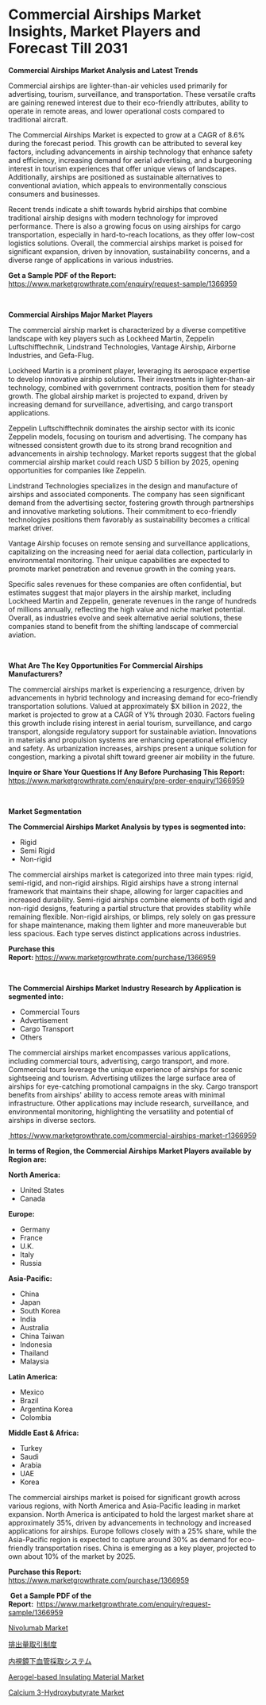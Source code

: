 <p><h1>Commercial Airships Market Insights, Market Players and Forecast Till 2031</h1></p><p><strong>Commercial Airships Market Analysis and Latest Trends</strong></p>
<p><p>Commercial airships are lighter-than-air vehicles used primarily for advertising, tourism, surveillance, and transportation. These versatile crafts are gaining renewed interest due to their eco-friendly attributes, ability to operate in remote areas, and lower operational costs compared to traditional aircraft.</p><p>The Commercial Airships Market is expected to grow at a CAGR of 8.6% during the forecast period. This growth can be attributed to several key factors, including advancements in airship technology that enhance safety and efficiency, increasing demand for aerial advertising, and a burgeoning interest in tourism experiences that offer unique views of landscapes. Additionally, airships are positioned as sustainable alternatives to conventional aviation, which appeals to environmentally conscious consumers and businesses.</p><p>Recent trends indicate a shift towards hybrid airships that combine traditional airship designs with modern technology for improved performance. There is also a growing focus on using airships for cargo transportation, especially in hard-to-reach locations, as they offer low-cost logistics solutions. Overall, the commercial airships market is poised for significant expansion, driven by innovation, sustainability concerns, and a diverse range of applications in various industries.</p></p>
<p><strong>Get a Sample PDF of the Report:&nbsp;</strong> <a href="https://www.marketgrowthrate.com/enquiry/request-sample/1366959">https://www.marketgrowthrate.com/enquiry/request-sample/1366959</a></p>
<p>&nbsp;</p>
<p><strong>Commercial Airships Major Market Players</strong></p>
<p><p>The commercial airship market is characterized by a diverse competitive landscape with key players such as Lockheed Martin, Zeppelin Luftschifftechnik, Lindstrand Technologies, Vantage Airship, Airborne Industries, and Gefa-Flug. </p><p>Lockheed Martin is a prominent player, leveraging its aerospace expertise to develop innovative airship solutions. Their investments in lighter-than-air technology, combined with government contracts, position them for steady growth. The global airship market is projected to expand, driven by increasing demand for surveillance, advertising, and cargo transport applications.</p><p>Zeppelin Luftschifftechnik dominates the airship sector with its iconic Zeppelin models, focusing on tourism and advertising. The company has witnessed consistent growth due to its strong brand recognition and advancements in airship technology. Market reports suggest that the global commercial airship market could reach USD 5 billion by 2025, opening opportunities for companies like Zeppelin.</p><p>Lindstrand Technologies specializes in the design and manufacture of airships and associated components. The company has seen significant demand from the advertising sector, fostering growth through partnerships and innovative marketing solutions. Their commitment to eco-friendly technologies positions them favorably as sustainability becomes a critical market driver.</p><p>Vantage Airship focuses on remote sensing and surveillance applications, capitalizing on the increasing need for aerial data collection, particularly in environmental monitoring. Their unique capabilities are expected to promote market penetration and revenue growth in the coming years.</p><p>Specific sales revenues for these companies are often confidential, but estimates suggest that major players in the airship market, including Lockheed Martin and Zeppelin, generate revenues in the range of hundreds of millions annually, reflecting the high value and niche market potential. Overall, as industries evolve and seek alternative aerial solutions, these companies stand to benefit from the shifting landscape of commercial aviation.</p></p>
<p>&nbsp;</p>
<p><strong>What Are The Key Opportunities For Commercial Airships Manufacturers?</strong></p>
<p><p>The commercial airships market is experiencing a resurgence, driven by advancements in hybrid technology and increasing demand for eco-friendly transportation solutions. Valued at approximately $X billion in 2022, the market is projected to grow at a CAGR of Y% through 2030. Factors fueling this growth include rising interest in aerial tourism, surveillance, and cargo transport, alongside regulatory support for sustainable aviation. Innovations in materials and propulsion systems are enhancing operational efficiency and safety. As urbanization increases, airships present a unique solution for congestion, marking a pivotal shift toward greener air mobility in the future.</p></p>
<p><strong>Inquire or Share Your Questions If Any Before Purchasing This Report:</strong> <a href="https://www.marketgrowthrate.com/enquiry/pre-order-enquiry/1366959">https://www.marketgrowthrate.com/enquiry/pre-order-enquiry/1366959</a></p>
<p>&nbsp;</p>
<p><strong>Market Segmentation</strong></p>
<p><strong>The Commercial Airships Market Analysis by types is segmented into:</strong></p>
<p><ul><li>Rigid</li><li>Semi Rigid</li><li>Non-rigid</li></ul></p>
<p><p>The commercial airships market is categorized into three main types: rigid, semi-rigid, and non-rigid airships. Rigid airships have a strong internal framework that maintains their shape, allowing for larger capacities and increased durability. Semi-rigid airships combine elements of both rigid and non-rigid designs, featuring a partial structure that provides stability while remaining flexible. Non-rigid airships, or blimps, rely solely on gas pressure for shape maintenance, making them lighter and more maneuverable but less spacious. Each type serves distinct applications across industries.</p></p>
<p><strong>Purchase this Report:&nbsp;</strong><a href="https://www.marketgrowthrate.com/purchase/1366959">https://www.marketgrowthrate.com/purchase/1366959</a></p>
<p>&nbsp;</p>
<p><strong>The Commercial Airships Market Industry Research by Application is segmented into:</strong></p>
<p><ul><li>Commercial Tours</li><li>Advertisement</li><li>Cargo Transport</li><li>Others</li></ul></p>
<p><p>The commercial airships market encompasses various applications, including commercial tours, advertising, cargo transport, and more. Commercial tours leverage the unique experience of airships for scenic sightseeing and tourism. Advertising utilizes the large surface area of airships for eye-catching promotional campaigns in the sky. Cargo transport benefits from airships' ability to access remote areas with minimal infrastructure. Other applications may include research, surveillance, and environmental monitoring, highlighting the versatility and potential of airships in diverse sectors.</p></p>
<p><a href="https://www.marketgrowthrate.com/commercial-airships-market-r1366959">&nbsp;https://www.marketgrowthrate.com/commercial-airships-market-r1366959</a></p>
<p><strong>In terms of Region, the Commercial Airships Market Players available by Region are:</strong></p>
<p>
    <p> <strong> North America: </strong>
        <ul>
            <li>United States</li>
            <li>Canada</li>
        </ul>
        </p> 
    <p> <strong> Europe: </strong>
        <ul>
            <li>Germany</li>
            <li>France</li>
            <li>U.K.</li>
            <li>Italy</li>
            <li>Russia</li>
        </ul>
        </p> 
    <p> <strong> Asia-Pacific: </strong>
        <ul>
            <li>China</li>
            <li>Japan</li>
            <li>South Korea</li>
            <li>India</li>
            <li>Australia</li>
            <li>China Taiwan</li>
            <li>Indonesia</li>
            <li>Thailand</li>
            <li>Malaysia</li>
        </ul>
        </p> 
    <p> <strong> Latin America: </strong>
        <ul>
            <li>Mexico</li>
            <li>Brazil</li>
            <li>Argentina Korea</li>
            <li>Colombia</li>
        </ul>
        </p> 
    <p> <strong> Middle East & Africa: </strong>
        <ul>
            <li>Turkey</li>
            <li>Saudi</li>
            <li>Arabia</li>
            <li>UAE</li>
            <li>Korea</li>
        </ul>
    </p>
    </p>
<p><p>The commercial airships market is poised for significant growth across various regions, with North America and Asia-Pacific leading in market expansion. North America is anticipated to hold the largest market share at approximately 35%, driven by advancements in technology and increased applications for airships. Europe follows closely with a 25% share, while the Asia-Pacific region is expected to capture around 30% as demand for eco-friendly transportation rises. China is emerging as a key player, projected to own about 10% of the market by 2025.</p></p>
<p><strong>Purchase this Report: </strong><a href="https://www.marketgrowthrate.com/purchase/1366959">https://www.marketgrowthrate.com/purchase/1366959</a></p>
<p>&nbsp;<strong>Get a Sample PDF of the Report:&nbsp;&nbsp;</strong><a href="https://www.marketgrowthrate.com/enquiry/request-sample/1366959">https://www.marketgrowthrate.com/enquiry/request-sample/1366959</a></p>
<p><strong></strong></p>
<p><p><a href="https://www.linkedin.com/pulse/global-nivolumab-market-status-2024-2031-forecast-ojlze?trackingId=4pf2z0VrQdyYR8dNEKBIGQ%3D%3D">Nivolumab Market</a></p><p><a href="https://medium.com/@alamin54h/%E6%8E%92%E5%87%BA%E6%A8%A9%E5%8F%96%E5%BC%95%E5%88%B6%E5%BA%A6%E5%B8%82%E5%A0%B4%E3%81%AF%E3%81%A9%E3%81%AE%E3%82%88%E3%81%86%E3%81%AB%E9%80%B2%E5%8C%96%E3%81%99%E3%82%8B%E3%81%AE%E3%81%A7%E3%81%97%E3%82%87%E3%81%86%E3%81%8B-2024%E5%B9%B4%E3%81%8B%E3%82%892031%E5%B9%B4%E3%81%BE%E3%81%A7%E3%81%AE%E6%9C%9F%E9%96%93%E3%81%AB%E3%81%8A%E3%81%91%E3%82%8B%E4%B8%BB%E8%A6%81%E3%81%AA%E5%B8%82%E5%A0%B4%E5%8B%95%E5%90%91%E3%81%A8%E5%9C%B0%E5%9F%9F%E3%81%AE%E3%83%80%E3%82%A4%E3%83%8A%E3%83%9F%E3%82%AF%E3%82%B9-31001ae1cd54">排出量取引制度</a></p><p><a href="https://medium.com/@dfg5fff/%E3%82%B0%E3%83%AD%E3%83%BC%E3%83%90%E3%83%AB%E5%86%85%E8%A6%96%E9%8F%A1%E8%A1%80%E7%AE%A1%E6%8E%A1%E5%8F%96%E3%82%B7%E3%82%B9%E3%83%86%E3%83%A0%E5%B8%82%E5%A0%B4%E3%81%AE%E6%A9%9F%E4%BC%9A%E3%81%A8%E5%B8%82%E5%A0%B4%E3%81%AE%E8%AA%B2%E9%A1%8C-2024%E5%B9%B4-2031%E5%B9%B4-1ab3f0633f50?postPublishedType=repub">内視鏡下血管採取システム</a></p><p><a href="https://github.com/pizolina/Market-Research-Report-List-6/blob/main/aerogel-based-insulating-material-market.md">Aerogel-based Insulating Material Market</a></p><p><a href="https://issuu.com/reportprime-2/docs/calcium-3-hydroxybutyrate-market-si_d434a00f324569">Calcium 3-Hydroxybutyrate Market</a></p></p>